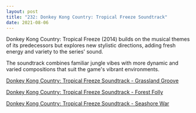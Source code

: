 ```yaml
---
layout: post
title: "232: Donkey Kong Country: Tropical Freeze Soundtrack"
date: 2021-08-06
---
```


Donkey Kong Country: Tropical Freeze (2014) builds on the musical themes of its predecessors but explores new stylistic directions, adding fresh energy and variety to the series' sound.

The soundtrack combines familiar jungle vibes with more dynamic and varied compositions that suit the game's vibrant environments.

[Donkey Kong Country: Tropical Freeze Soundtrack - Grassland Groove](https://youtu.be/ss421nbCAJE)  

[Donkey Kong Country: Tropical Freeze Soundtrack - Forest Folly](https://youtu.be/di6VFegOMfk)  

[Donkey Kong Country: Tropical Freeze Soundtrack - Seashore War](https://youtu.be/Boqy0Q-4c_M)  
